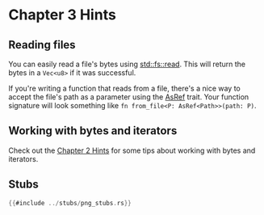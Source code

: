 # Chapter 3 Hints

## Reading files

You can easily read a file's bytes using [std::fs::read](https://doc.rust-lang.org/std/fs/fn.read.html). This will return the bytes in a `Vec<u8>` if it was successful.

If you're writing a function that reads from a file, there's a nice way to accept the file's path as a parameter using the [AsRef](https://doc.rust-lang.org/std/convert/trait.AsRef.html) trait. Your function signature will look something like `fn from_file<P: AsRef<Path>>(path: P)`.


## Working with bytes and iterators

Check out the [Chapter 2 Hints](./chapter_2_hints.md) for some tips about working with bytes and iterators.


## Stubs

```rust
{{#include ../stubs/png_stubs.rs}}
```
